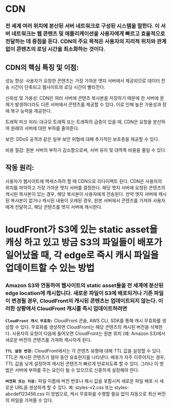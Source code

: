 # CDN
### 전 세계 여러 위치에 분산된 서버 네트워크로 구성된 시스템을 말한다. 이 서버 네트워크는 웹 콘텐츠 및 애플리케이션을 사용자에게 빠르고 효율적으로 전달하는 데 중점을 돈다. CDN의 주요 목적은 사용자의 지리적 위치와 관계없이 콘텐츠의 로딩 시간을 최소화하는 것이다.

## CDN의 핵심 특징 및 이점:

성능 향상: 사용자가 요청한 콘텐츠는 가장 가까운 엣지 서버에서 제공되므로 데이터 전송 시간이 단축되고 웹사이트의 로딩 시간이 빨라진다.

신뢰성 및 가용성: CDN은 여러 서버에 콘텐츠 복사본을 저장하기 때문에 한 서버에 문제가 발생하더라도 다른 서버에서 콘텐츠를 제공할 수 있다. 이로 인해 높은 가용성과 장애 복구 능력을 제공한다.

트래픽 피크 처리: 대규모 트래픽 또는 트래픽의 급증이 있을 때, CDN은 요청을 분산하여 원래의 서버에 대한 부하를 줄여준다.

보안: DDoS 공격과 같은 일부 보안 위협에 대해 추가적인 보호층을 제공할 수 있다.

비용 절감: 원본 서버의 부하가 감소함으로써, 서버 유지 및 대역폭 비용을 줄일 수 있다.

## 작동 원리:
사용자가 웹사이트에 액세스하려 할 때 CDN으로 리다이렉트 된다.
CDN은 사용자의 위치를 파악하고 가장 가까운 엣지 서버를 결정한다.
해당 엣지 서버에 요청된 콘텐츠의 캐시된 복사본이 있는 경우, 해당 복사본이 사용자에게 전송된다.
만약 엣지 서버에 캐시된 복사본이 없거나 캐시된 내용이 오래된 경우, 원본 서버에서 콘텐츠를 가져와 사용자에게 전달하고, 해당 콘텐츠를 엣지 서버에 캐시한다.

# loudFront가 S3에 있는 static asset을 캐싱 하고 있고 방금 S3의 파일들이 배포가 일어났을 때, 각 edge로 즉시 캐시 파일을 업데이트할 수 있는 방법
###  Amazon S3와 연동하여 웹사이트의 static asset들을 전 세계에 분산된 edge location에 캐시합니다. 새로운 파일이 S3에 배포되거나 기존 파일이 변경될 경우, CloudFront의 캐시된 콘텐츠는 업데이트되지 않는다. 이러한 상황에서 CloudFront 캐시를 즉시 업데이트하려면
**```CloudFront 캐시 무효화:```**
CloudFront 콘솔, AWS CLI, SDK를 통해 캐시 무효화를 생성할 수 있다.
무효화를 생성하면 CloudFront는 해당 콘텐츠의 캐시된 버전을 삭제한다.
사용자의 요청이 다음에 들어오면 CloudFront는 원본 위치 (예: Amazon S3)에서 새로운 버전의 콘텐츠를 가져와 캐시하게 된다.

**```TTL 설정 변경:```**
CloudFront에서는 각 콘텐츠 유형에 대해 TTL 값을 설정할 수 있다. TTL은 캐시된 콘텐츠가 얼마 동안 유효한지를 나타낸다.
배포가 자주 이루어지는 경우, TTL 값을 낮게 설정하여 캐시된 콘텐츠가 빠르게 만료되도록 할 수 있다. 그러나 이 방법은 서버에 부하를 주는 요인이 될 수 있으므로 신중하게 설정해야 한다.

**```버전화 또는 지문:```**
파일 이름에 버전 번호나 해시 값을 포함시켜 새로운 파일 배포 시 새로운 URL을 생성하게 할 수 있다.
예: styles-v2.css 또는 styles-abcdef123456.css
이 방법으로, 캐시 무효화를 수행할 필요 없이 자동으로 최신 버전의 파일을 가져올 수 있다.

